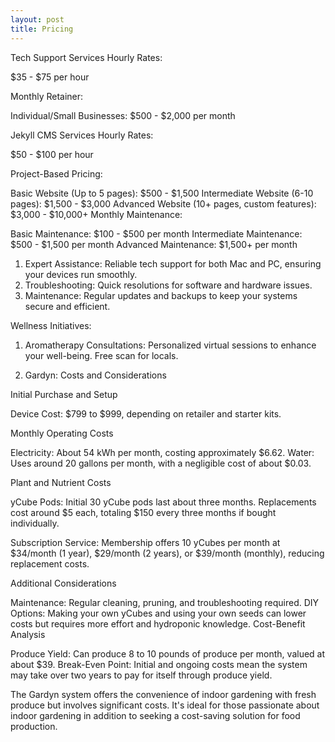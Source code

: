 ```yaml
---
layout: post
title: Pricing
---
```


Tech Support Services
Hourly Rates:

$35 - $75 per hour

Monthly Retainer:

Individual/Small Businesses: $500 - $2,000 per month

Jekyll CMS Services
Hourly Rates:

$50 - $100 per hour

Project-Based Pricing:

Basic Website (Up to 5 pages): $500 - $1,500
Intermediate Website (6-10 pages): $1,500 - $3,000
Advanced Website (10+ pages, custom features): $3,000 - $10,000+
Monthly Maintenance:

Basic Maintenance: $100 - $500 per month
Intermediate Maintenance: $500 - $1,500 per month
Advanced Maintenance: $1,500+ per month

1. Expert Assistance: Reliable tech support for both Mac and PC, ensuring your devices run smoothly.
2. Troubleshooting: Quick resolutions for software and hardware issues.
3. Maintenance: Regular updates and backups to keep your systems secure and efficient.


Wellness Initiatives:

1. Aromatherapy Consultations: Personalized virtual sessions to enhance your well-being. Free scan for locals.

2. Gardyn: Costs and Considerations

Initial Purchase and Setup

Device Cost: $799 to $999, depending on retailer and starter kits.

Monthly Operating Costs

Electricity: About 54 kWh per month, costing approximately $6.62.
Water: Uses around 20 gallons per month, with a negligible cost of about $0.03.

Plant and Nutrient Costs

yCube Pods: Initial 30 yCube pods last about three months. Replacements cost around $5 each, totaling $150 every three months if bought individually.

Subscription Service: Membership offers 10 yCubes per month at $34/month (1 year), $29/month (2 years), or $39/month (monthly), reducing replacement costs.

Additional Considerations

Maintenance: Regular cleaning, pruning, and troubleshooting required.
DIY Options: Making your own yCubes and using your own seeds can lower costs but requires more effort and hydroponic knowledge.
Cost-Benefit Analysis

Produce Yield: Can produce 8 to 10 pounds of produce per month, valued at about $39.
Break-Even Point: Initial and ongoing costs mean the system may take over two years to pay for itself through produce yield.

The Gardyn system offers the convenience of indoor gardening with fresh produce but involves significant costs. It's ideal for those passionate about indoor gardening in addition to seeking a cost-saving solution for food production.

